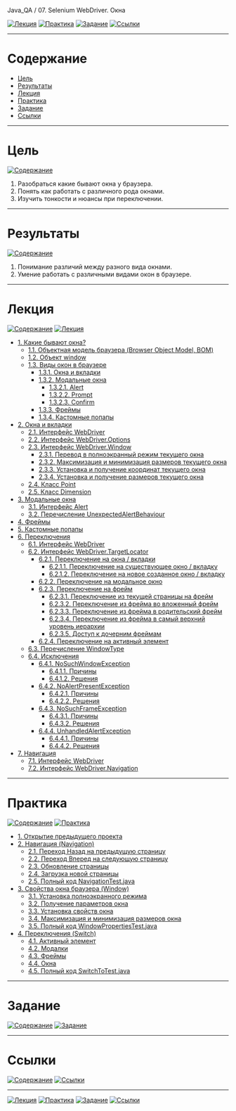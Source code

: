 Java_QA / 07. Selenium WebDriver. Окна

[![Лекция](https://img.shields.io/badge/-Лекция-ee99ff)](1.%20Лекция.md)
[![Практика](https://img.shields.io/badge/-Практика-aaffaa)](2.%20Практика.md)
[![Задание](https://img.shields.io/badge/-Задание-99ffee)](3.%20Задание.md)
[![Ссылки](https://img.shields.io/badge/-Ссылки-ffee99)](4.%20Ссылки.md)

***

# Содержание

* [Цель](#цель)
* [Результаты](#результаты)
* [Лекция](#лекция)
* [Практика](#практика)
* [Задание](#задание)
* [Ссылки](#ссылки)

***

# Цель

[![Содержание](https://img.shields.io/badge/-Содержание-1177ff)](#содержание)

1. Разобраться какие бывают окна у браузера.
2. Понять как работать с различного рода окнами.
3. Изучить тонкости и нюансы при переключении.

***

# Результаты

[![Содержание](https://img.shields.io/badge/-Содержание-1177ff)](#содержание)

1. Понимание различий между разного вида окнами.
2. Умение работать с различными видами окон в браузере.

***

# Лекция

[![Содержание](https://img.shields.io/badge/-Содержание-1177ff)](#содержание)
[![Лекция](https://img.shields.io/badge/-Лекция-ee99ff)](1.%20Лекция.md)

* [1. Какие бывают окна?](#1-какие-бывают-окна)
    * [1.1. Объектная модель браузера (Browser Object Model, BOM)](#11-объектная-модель-браузера-browser-object-model-bom)
    * [1.2. Объект window](#12-объект-window)
    * [1.3. Виды окон в браузере](#13-виды-окон-в-браузере)
        * [1.3.1. Окна и вкладки](#131-окна-и-вкладки)
        * [1.3.2. Модальные окна](#132-модальные-окна)
            * [1.3.2.1. Alert](#1321-alert)
            * [1.3.2.2. Prompt](#1322-prompt)
            * [1.3.2.3. Confirm]()
        * [1.3.3. Фреймы](#133-фреймы)
        * [1.3.4. Кастомные попапы](#134-кастомные-попапы)
* [2. Окна и вкладки](#2-окна-и-вкладки)
    * [2.1. Интерфейс WebDriver](#21-интерфейс-webdriver)
    * [2.2. Интерфейс WebDriver.Options](#22-интерфейс-webdriveroptions)
    * [2.3. Интерфейс WebDriver.Window](#23-интерфейс-webdriverwindow)
        * [2.3.1. Перевод в полноэкранный режим текущего окна](#231-перевод-в-полноэкранный-режим-текущего-окна)
        * [2.3.2. Максимизация и минимизация размеров текущего окна](#232-максимизация-и-минимизация-размеров-текущего-окна)
        * [2.3.3. Установка и получение координат текущего окна](#233-установка-и-получение-координат-текущего-окна)
        * [2.3.4. Установка и получение размеров текущего окна](#234-установка-и-получение-размеров-текущего-окна)
    * [2.4. Класс Point](#24-класс-point)
    * [2.5. Класс Dimension](#25-класс-dimension)
* [3. Модальные окна](#3-модальные-окна)
    * [3.1. Интерфейс Alert](#31-интерфейс-alert)
    * [3.2. Перечисление UnexpectedAlertBehaviour](#32-перечисление-unexpectedalertbehaviour)
* [4. Фреймы](#4-фреймы)
* [5. Кастомные попапы](#5-кастомные-попапы)
* [6. Переключения](#6-переключения)
    * [6.1. Интерфейс WebDriver](#61-интерфейс-webdriver)
    * [6.2. Интерфейс WebDriver.TargetLocator](#62-интерфейс-webdrivertargetlocator)
        * [6.2.1. Переключение на окна / вкладки](#621-переключение-на-окна--вкладки)
            * [6.2.1.1. Переключение на существующее окно / вкладку](#6211-переключение-на-существующее-окно--вкладку)
            * [6.2.1.2. Переключение на новое созданное окно / вкладку](#6212-переключение-на-новое-созданное-окно--вкладку)
        * [6.2.2. Переключение на модальное окно](#622-переключение-на-модальное-окно)
        * [6.2.3. Переключение на фрейм](#623-переключение-на-фрейм)
            * [6.2.3.1. Переключение из текущей страницы на фрейм](#6231-переключение-из-текущей-страницы-на-фрейм)
            * [6.2.3.2. Переключение из фрейма во вложенный фрейм](#6232-переключение-из-фрейма-во-вложенный-фрейм)
            * [6.2.3.3. Переключение из фрейма в родительский фрейм](#6233-переключение-из-фрейма-в-родительский-фрейм)
            * [6.2.3.4. Переключение из фрейма в самый верхний уровень иерархии](#6234-переключение-из-фрейма-в-самый-верхний-уровень-иерархии)
            * [6.2.3.5. Доступ к дочерним фреймам](#6235-доступ-к-дочерним-фреймам)
        * [6.2.4. Переключение на активный элемент](#624-переключение-на-активный-элемент)
    * [6.3. Перечисление WindowType](#63-перечисление-windowtype)
    * [6.4. Исключения](#64-исключения)
        * [6.4.1. NoSuchWindowException](#641-nosuchwindowexception)
            * [6.4.1.1. Причины](#6411-причины)
            * [6.4.1.2. Решения](#6412-решения)
        * [6.4.2. NoAlertPresentException](#642-noalertpresentexception)
            * [6.4.2.1. Причины](#6421-причины)
            * [6.4.2.2. Решения](#6422-решения)
        * [6.4.3. NoSuchFrameException](#643-nosuchframeexception)
            * [6.4.3.1. Причины](#6431-причины)
            * [6.4.3.2. Решения](#6432-решения)
        * [6.4.4. UnhandledAlertException](#644-unhandledalertexception)
            * [6.4.4.1. Причины](#6441-причины)
            * [6.4.4.2. Решения](#6442-решения)
* [7. Навигация](#7-Навигация)
    * [7.1. Интерфейс WebDriver](#71-интерфейс-webdriver)
    * [7.2. Интерфейс WebDriver.Navigation](#72-интерфейс-webdrivernavigation)

***

# Практика

[![Содержание](https://img.shields.io/badge/-Содержание-1177ff)](#содержание)
[![Практика](https://img.shields.io/badge/-Практика-aaffaa)](2.%20Практика.md)

* [1. Открытие предыдущего проекта](#1-Открытие-предыдущего-проекта)
* [2. Навигация (Navigation)](#2-Навигация-(Navigation))
    * [2.1. Переход Назад на предыдущую страницу](#21-переход-назад-на-предыдущую-страницу)
    * [2.2. Переход Вперед на следующую страницу](#22-переход-вперед-на-следующую-страницу)
    * [2.3. Обновление страницы](#23-обновление-страницы)
    * [2.4. Загрузка новой страницы](#24-загрузка-новой-страницы)
    * [2.5. Полный код NavigationTest.java](#25-полный-код-navigationtestjava)
* [3. Свойства окна браузера (Window)](#3-Свойства-окна-браузера-(Window))
    * [3.1. Установка полноэкранного режима](#31-установка-полноэкранного-режима)
    * [3.2. Получение параметров окна](#32-получение-параметров-окна)
    * [3.3. Установка свойств окна](#33-установка-свойств-окна)
    * [3.4. Максимизация и минимизация размеров окна](#34-максимизация-и-минимизация-размеров-окна)
    * [3.5. Полный код WindowPropertiesTest.java](#35-полный-код-windowpropertiestestjava)
* [4. Переключения (Switch)](#4-Переключения-(Switch))
    * [4.1. Активный элемент](#41-активный-элемент)
    * [4.2. Модалки](#42-модалки)
    * [4.3. Фреймы](#43-фреймы)
    * [4.4. Окна](#44-окна)
    * [4.5. Полный код SwitchToTest.java](#45-полный-код-switchtotestjava)

***

# Задание

[![Содержание](https://img.shields.io/badge/-Содержание-1177ff)](#содержание)
[![Задание](https://img.shields.io/badge/-Задание-99ffee)](3.%20Задание.md)



***

# Ссылки

[![Содержание](https://img.shields.io/badge/-Содержание-1177ff)](#содержание)
[![Ссылки](https://img.shields.io/badge/-Ссылки-ffee99)](4.%20Ссылки.md)



***

[![Лекция](https://img.shields.io/badge/-Лекция-ee99ff)](1.%20Лекция.md)
[![Практика](https://img.shields.io/badge/-Практика-aaffaa)](2.%20Практика.md)
[![Задание](https://img.shields.io/badge/-Задание-99ffee)](3.%20Задание.md)
[![Ссылки](https://img.shields.io/badge/-Ссылки-ffee99)](4.%20Ссылки.md)